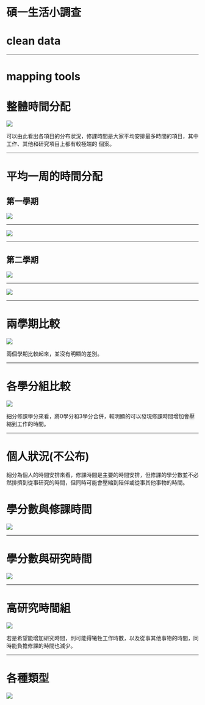 碩一生活小調查
================

clean data
==========

------------------------------------------------------------------------

mapping tools
=============

整體時間分配
============

![](lifesurvey_files/figure-markdown_github-ascii_identifiers/unnamed-chunk-3-1.png)

可以由此看出各項目的分布狀況，修課時間是大家平均安排最多時間的項目，其中工作、其他和研究項目上都有較極端的 個案。

------------------------------------------------------------------------

平均一周的時間分配
==================

第一學期
--------

![](lifesurvey_files/figure-markdown_github-ascii_identifiers/unnamed-chunk-4-1.png)

------------------------------------------------------------------------

![](lifesurvey_files/figure-markdown_github-ascii_identifiers/unnamed-chunk-5-1.png)

------------------------------------------------------------------------

第二學期
--------

![](lifesurvey_files/figure-markdown_github-ascii_identifiers/unnamed-chunk-6-1.png)

------------------------------------------------------------------------

![](lifesurvey_files/figure-markdown_github-ascii_identifiers/unnamed-chunk-7-1.png)

------------------------------------------------------------------------

兩學期比較
==========

![](lifesurvey_files/figure-markdown_github-ascii_identifiers/unnamed-chunk-8-1.png)

兩個學期比較起來，並沒有明顯的差別。

------------------------------------------------------------------------

各學分組比較
============

![](lifesurvey_files/figure-markdown_github-ascii_identifiers/unnamed-chunk-9-1.png)

細分修課學分來看，將0學分和3學分合併，較明顯的可以發現修課時間增加會壓縮到工作的時間。

------------------------------------------------------------------------

個人狀況(不公布)
================

細分為個人的時間安排來看，修課時間是主要的時間安排，但修課的學分數並不必然排擠到從事研究的時間，但同時可能會壓縮到陪伴或從事其他事物的時間。

學分數與修課時間
================

![](lifesurvey_files/figure-markdown_github-ascii_identifiers/unnamed-chunk-11-1.png)

------------------------------------------------------------------------

學分數與研究時間
================

![](lifesurvey_files/figure-markdown_github-ascii_identifiers/unnamed-chunk-12-1.png)

------------------------------------------------------------------------

高研究時間組
============

![](lifesurvey_files/figure-markdown_github-ascii_identifiers/unnamed-chunk-13-1.png)

若是希望能增加研究時間，則可能得犧牲工作時數，以及從事其他事物的時間，同時能負擔修課的時間也減少。

------------------------------------------------------------------------

各種類型
========

![](lifesurvey_files/figure-markdown_github-ascii_identifiers/unnamed-chunk-18-1.png)
